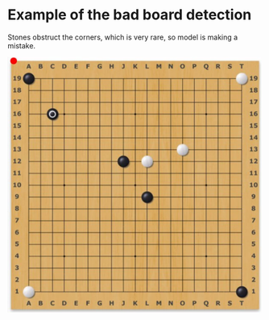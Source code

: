 # Example of the bad board detection

Stones obstruct the corners, which is very rare, so model is making a mistake.
<p float="left">
  <img src="https://github.com/PavelBartenev/GoBoardRecognition/blob/main/negative_examples/stones_in_the_corners.png">
</p>
